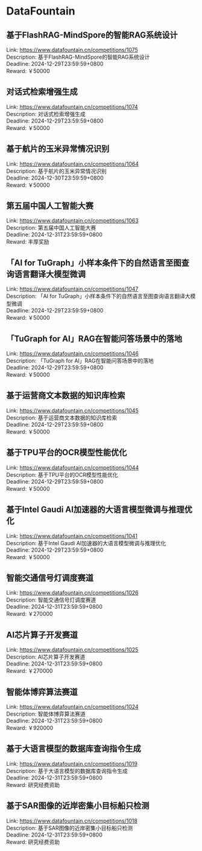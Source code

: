 # DataFountain



## 基于FlashRAG-MindSpore的智能RAG系统设计

Link: https://www.datafountain.cn/competitions/1075  
Description: 基于FlashRAG-MindSpore的智能RAG系统设计  
Deadline: 2024-12-29T23:59:59+0800  
Reward: ￥50000  


## 对话式检索增强生成

Link: https://www.datafountain.cn/competitions/1074  
Description: 对话式检索增强生成  
Deadline: 2024-12-29T23:59:59+0800  
Reward: ￥50000  


## 基于航片的玉米异常情况识别

Link: https://www.datafountain.cn/competitions/1064  
Description: 基于航片的玉米异常情况识别  
Deadline: 2024-12-30T23:59:59+0800  
Reward: ￥50000  


## 第五届中国人工智能大赛

Link: https://www.datafountain.cn/competitions/1063  
Description: 第五届中国人工智能大赛  
Deadline: 2024-12-31T23:59:59+0800  
Reward: 丰厚奖励  


## 「AI for TuGraph」小样本条件下的自然语言至图查询语言翻译大模型微调

Link: https://www.datafountain.cn/competitions/1047  
Description: 「AI for TuGraph」小样本条件下的自然语言至图查询语言翻译大模型微调  
Deadline: 2024-12-29T23:59:59+0800  
Reward: ￥50000  


## 「TuGraph for AI」RAG在智能问答场景中的落地

Link: https://www.datafountain.cn/competitions/1046  
Description: 「TuGraph for AI」RAG在智能问答场景中的落地  
Deadline: 2024-12-29T23:59:59+0800  
Reward: ￥50000  


## 基于运营商文本数据的知识库检索

Link: https://www.datafountain.cn/competitions/1045  
Description: 基于运营商文本数据的知识库检索  
Deadline: 2024-12-29T23:59:59+0800  
Reward: ￥50000  


## 基于TPU平台的OCR模型性能优化

Link: https://www.datafountain.cn/competitions/1044  
Description: 基于TPU平台的OCR模型性能优化  
Deadline: 2024-12-29T23:59:59+0800  
Reward: ￥50000  


## 基于Intel Gaudi AI加速器的大语言模型微调与推理优化

Link: https://www.datafountain.cn/competitions/1041  
Description: 基于Intel Gaudi AI加速器的大语言模型微调与推理优化  
Deadline: 2024-12-29T23:59:59+0800  
Reward: ￥50000  


## 智能交通信号灯调度赛道

Link: https://www.datafountain.cn/competitions/1026  
Description: 智能交通信号灯调度赛道  
Deadline: 2024-12-31T23:59:59+0800  
Reward: ￥270000  


## AI芯片算子开发赛道

Link: https://www.datafountain.cn/competitions/1025  
Description: AI芯片算子开发赛道  
Deadline: 2024-12-31T23:59:59+0800  
Reward: ￥270000  


## 智能体博弈算法赛道

Link: https://www.datafountain.cn/competitions/1024  
Description: 智能体博弈算法赛道  
Deadline: 2024-12-31T23:59:59+0800  
Reward: ￥920000  


## 基于大语言模型的数据库查询指令生成

Link: https://www.datafountain.cn/competitions/1019  
Description: 基于大语言模型的数据库查询指令生成  
Deadline: 2024-12-31T23:59:59+0800  
Reward: 研究经费资助  


## 基于SAR图像的近岸密集小目标船只检测

Link: https://www.datafountain.cn/competitions/1018  
Description: 基于SAR图像的近岸密集小目标船只检测  
Deadline: 2024-12-31T23:59:59+0800  
Reward: 研究经费资助  

